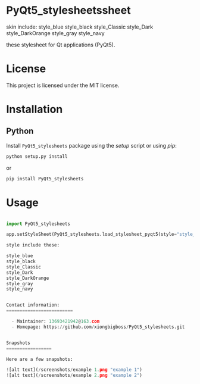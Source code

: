 PyQt5_stylesheetssheet
==================
skin include:
style_blue
style_black
style_Classic
style_Dark
style_DarkOrange
style_gray
style_navy


these stylesheet for Qt applications (PyQt5).


License
===========

This project is licensed under the MIT license.


Installation
==============

Python
-----------

Install ``PyQt5_stylesheets`` package using the *setup* script or using *pip*:

```bash
python setup.py install
```

or

```bash
pip install PyQt5_stylesheets
```

Usage
============
```Python

import PyQt5_stylesheets

app.setStyleSheet(PyQt5_stylesheets.load_stylesheet_pyqt5(style="style_black"))

style include these:

style_blue
style_black
style_Classic
style_Dark
style_DarkOrange
style_gray
style_navy


Contact information:
=========================

  - Maintainer: 13693421942@163.com
  - Homepage: https://github.com/xiongbigboss/PyQt5_stylesheets.git


Snapshots
=================

Here are a few snapshots:

![alt text](/screenshots/example 1.png "example 1")
![alt text](/screenshots/example 2.png "example 2")
